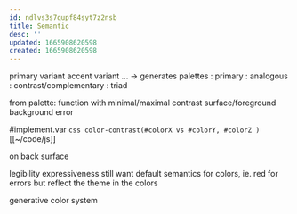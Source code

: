 ```yaml
---
id: ndlvs3s7qupf84syt7z2nsb
title: Semantic
desc: ''
updated: 1665908620598
created: 1665908620598
---
```

primary
  variant
accent
  variant
...
-> generates palettes
  : primary
  : analogous
  : contrast/complementary
  : triad

from palette: function with minimal/maximal contrast
surface/foreground
background
error

#implement.var ```css color-contrast(#colorX vs #colorY, #colorZ ) ```
[[~/code/js]]

on
  back
  surface

legibility
expressiveness
  still want default semantics for colors, ie. red for errors
  but reflect the theme in the colors

generative color system